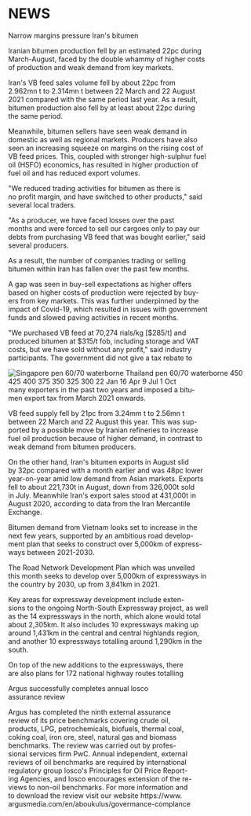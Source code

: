 NEWS
====

 Narrow margins pressure Iran's bitumen

   
Iranian bitumen production fell by an estimated 22pc during  
March\-August, faced by the double whammy of higher costs  
of production and weak demand from key markets.

   
Iran's VB feed sales volume fell by about 22pc from  
2\.962mn t to 2\.314mn t between 22 March and 22 August  
2021 compared with the same period last year. As a result,  
bitumen production also fell by at least about 22pc during  
the same period.

   
Meanwhile, bitumen sellers have seen weak demand in  
domestic as well as regional markets. Producers have also  
seen an increasing squeeze on margins on the rising cost of  
VB feed prices. This, coupled with stronger high\-sulphur fuel  
oil (HSFO) economics, has resulted in higher production of  
fuel oil and has reduced export volumes.

   
"We reduced trading activities for bitumen as there is  
no profit margin, and have switched to other products," said  
several local traders.

   
"As a producer, we have faced losses over the past  
months and were forced to sell our cargoes only to pay our  
debts from purchasing VB feed that was bought earlier," said  
several producers.

   
As a result, the number of companies trading or selling  
bitumen within Iran has fallen over the past few months.

   
A gap was seen in buy\-sell expectations as higher offers  
based on higher costs of production were rejected by buy\-  
ers from key markets. This was further underpinned by the  
impact of Covid\-19, which resulted in issues with government  
funds and slowed paving activities in recent months.

   
"We purchased VB feed at 70,274 rials/kg \[$285/t] and  
produced bitumen at $315/t fob, including storage and VAT  
costs, but we have sold without any profit," said industry  
participants. The government did not give a tax rebate to

 ![Singapore pen 60/70 waterborne
Thailand pen 60/70 waterborne
450
425
400
375
350
325
300
22 Jan 16 Apr 9 Jul 1 Oct]()   
many exporters in the past two years and imposed a bitu\-  
men export tax from March 2021 onwards.

   
VB feed supply fell by 21pc from 3\.24mm t to 2\.56mn t  
between 22 March and 22 August this year. This was sup\-  
ported by a possible move by Iranian refineries to increase  
fuel oil production because of higher demand, in contrast to  
weak demand from bitumen producers.

   
On the other hand, Iran's bitumen exports in August slid  
by 32pc compared with a month earlier and was 48pc lower  
year\-on\-year amid low demand from Asian markets. Exports  
fell to about 221,730t in August, down from 326,000t sold  
in July. Meanwhile Iran's export sales stood at 431,000t in  
August 2020, according to data from the Iran Mercantile  
Exchange.

 Bitumen demand from Vietnam looks set to increase in the  
next few years, supported by an ambitious road develop\-  
ment plan that seeks to construct over 5,000km of express\-  
ways between 2021\-2030\.

   
The Road Network Development Plan which was unveiled  
this month seeks to develop over 5,000km of expressways in  
the country by 2030, up from 3,841km in 2021\.

   
Key areas for expressway development include exten\-  
sions to the ongoing North\-South Expressway project, as well  
as the 14 expressways in the north, which alone would total  
about 2,305km. It also includes 10 expressways making up  
around 1,431km in the central and central highlands region,  
and another 10 expressways totalling around 1,290km in the  
south.

   
On top of the new additions to the expressways, there  
are also plans for 172 national highway routes totalling

 Argus successfully completes annual losco  
assurance review

   
Argus has completed the ninth external assurance  
review of its price benchmarks covering crude oil,  
products, LPG, petrochemicals, biofuels, thermal coal,  
coking coal, iron ore, steel, natural gas and biomass  
benchmarks. The review was carried out by profes\-  
sional services firm PwC. Annual independent, external  
reviews of oil benchmarks are required by international  
regulatory group losco's Principles for Oil Price Report\-  
ing Agencies, and losco encourages extension of the re\-  
views to non\-oil benchmarks. For more information and  
to download the review visit our website https://www.  
argusmedia.com/en/aboukulus/govermance\-complance



